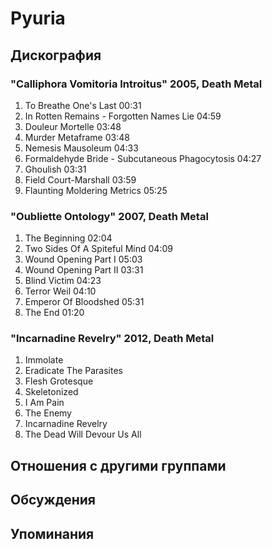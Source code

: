 # Pyuria



## Дискография

### "Calliphora Vomitoria Introitus" 2005, Death Metal

1.	 To Breathe One's Last	00:31	 
2.	 In Rotten Remains - Forgotten Names Lie	04:59	 
3.	 Douleur Mortelle	03:48	 
4.	 Murder Metaframe	03:48	 
5.	 Nemesis Mausoleum	04:33	 
6.	 Formaldehyde Bride - Subcutaneous Phagocytosis	04:27	 
7.	 Ghoulish	03:31	 
8.	 Field Court-Marshall	03:59	 
9.	 Flaunting Moldering Metrics	05:25

### "Oubliette Ontology" 2007, Death Metal

1.	 The Beginning	02:04	 
2.	 Two Sides Of A Spiteful Mind	04:09	 
3.	 Wound Opening Part I	05:03	 
4.	 Wound Opening Part II	03:31	 
5.	 Blind Victim	04:23	 
6.	 Terror Weil	04:10	 
7.	 Emperor Of Bloodshed	05:31	 
8.	 The End	01:20	

### "Incarnadine Revelry" 2012, Death Metal

1.	 Immolate 
2.	 Eradicate The Parasites	 
3.	 Flesh Grotesque		 
4.	 Skeletonized		 
5.	 I Am Pain		 
6.	 The Enemy		 
7.	 Incarnadine Revelry		 
8.	 The Dead Will Devour Us All


## Отношения с другими группами


## Обсуждения


## Упоминания


